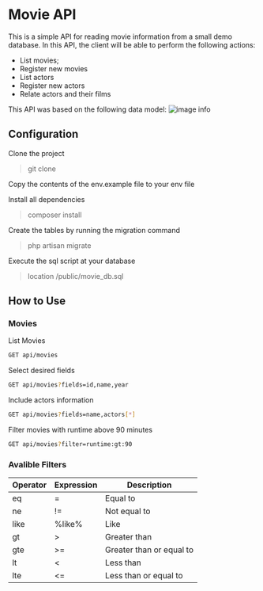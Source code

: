 # Movie API

This is a simple API for reading movie information from a small demo database.
In this API, the client will be able to perform the following actions:
* List movies;
* Register new movies
* List actors
* Register new actors
* Relate actors and their films


This API was based on the following data model:
![image info](https://mozapi.000webhostapp.com/online/movie_data_mode.png)

## Configuration

Clone the project
> git clone <project>

Copy the contents of the env.example file to your env file

Install all dependencies
> composer install

Create the tables by running the migration command
> php artisan migrate

Execute the sql script at your database
> location /public/movie_db.sql


## How to Use

### Movies
List Movies
```sh
GET api/movies
```


Select desired fields
```sh
GET api/movies?fields=id,name,year
```

Include actors information
```sh
GET api/movies?fields=name,actors[*]
```

Filter movies with runtime above 90 minutes
```sh
GET api/movies?filter=runtime:gt:90
```

### Avalible Filters
| Operator | Expression | Description |
| ------ | ------ | ------ |
| eq | = | Equal to |
| ne | != | Not equal to |
| like | %like% | Like |
| gt | > | Greater than |
| gte | >= | Greater than or equal to |
| lt | < | Less than |
| lte | <= | Less than or equal to |


